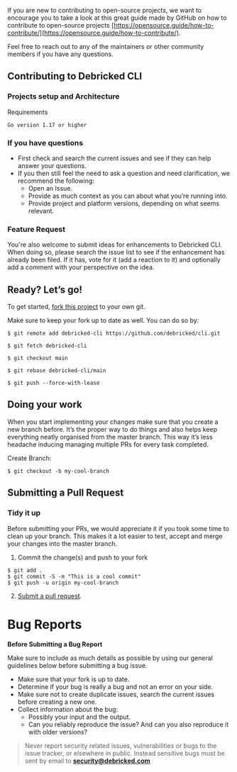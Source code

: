 If you are new to contributing to open-source projects, we want to encourage you to take a look at this great guide made by GitHub on how to contribute to open-source projects [https://opensource.guide/how-to-contribute/](https://opensource.guide/how-to-contribute/).

Feel free to reach out to any of the maintainers or other community members if you have any questions.

## Contributing to Debricked CLI

### Projects setup and Architecture

Requirements

    Go version 1.17 or higher

### If you have questions

- First check and search the current issues and see if they can help answer your questions.
- If you then still feel the need to ask a question and need clarification, we recommend the following:
    - Open an Issue.
    - Provide as much context as you can about what you’re running into.
    - Provide project and platform versions, depending on what seems relevant.

### Feature Request

You're also welcome to submit ideas for enhancements to Debricked CLI. When doing so, please search the issue list to
see if the enhancement has already been filed. If it has, vote for it (add a reaction to it) and optionally add a
comment with your perspective on the idea.

## Ready? Let’s go!

To get started, [fork this project](https://github.com/debricked/cli/fork) to your own git.


 Make sure to keep your fork up to date as well. You can do so by: 
 
`$ git remote add debricked-cli https://github.com/debricked/cli.git`

`$ git fetch debricked-cli`

`$ git checkout main`

`$ git rebase debricked-cli/main`

`$ git push --force-with-lease`

## Doing your work

When you start implementing your changes make sure that you create a new branch before. It’s the proper way to do things and also helps keep everything neatly organised from the master branch. This way it’s less headache inducing managing multiple PRs for every task completed.

Create Branch:

`$ git checkout -b my-cool-branch`

## Submitting a Pull Request

### Tidy it up

Before submitting your PRs, we would appreciate it if you took some time to clean up your branch. This makes it a lot easier to test, accept and merge your changes into the master branch.

1. Commit the change(s) and push to your fork

```
$ git add .
$ git commit -S -m "This is a cool commit"
$ git push -u origin my-cool-branch
```

2. [Submit a pull request](https://docs.github.com/en/pull-requests/collaborating-with-pull-requests/proposing-changes-to-your-work-with-pull-requests/creating-a-pull-request).

# Bug Reports

**Before Submitting a Bug Report**

Make sure to include as much details as possible by using our general guidelines below before submitting a bug issue. 

- Make sure that your fork is up to date.
- Determine if your bug is really a bug and not an error on your side.
- Make sure not to create duplicate issues, search the current issues before creating a new one.
- Collect information about the bug:
    - Possibly your input and the output.
    - Can you reliably reproduce the issue? And can you also reproduce it with older versions?

> Never report security related issues, vulnerabilities or bugs to the issue tracker, or elsewhere in public. Instead sensitive bugs must be sent by email to **[security@debricked.com](mailto:security@debricked.com)**
